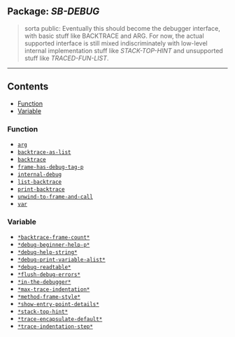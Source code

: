 ## Package: ***SB-DEBUG***

> sorta public: Eventually this should become the debugger interface, with
> basic stuff like BACKTRACE and ARG. For now, the actual supported interface
> is still mixed indiscriminately with low-level internal implementation stuff
> like *STACK-TOP-HINT* and unsupported stuff like *TRACED-FUN-LIST*.


---
## Contents
- [Function](#function)
- [Variable](#variable)


### Function
- [`arg`](function/arg.md)
- [`backtrace-as-list`](function/backtrace-as-list.md)
- [`backtrace`](function/backtrace.md)
- [`frame-has-debug-tag-p`](function/frame-has-debug-tag-p.md)
- [`internal-debug`](function/internal-debug.md)
- [`list-backtrace`](function/list-backtrace.md)
- [`print-backtrace`](function/print-backtrace.md)
- [`unwind-to-frame-and-call`](function/unwind-to-frame-and-call.md)
- [`var`](function/var.md)


### Variable
- [`*backtrace-frame-count*`](variable/$backtrace-frame-count$.md)
- [`*debug-beginner-help-p*`](variable/$debug-beginner-help-p$.md)
- [`*debug-help-string*`](variable/$debug-help-string$.md)
- [`*debug-print-variable-alist*`](variable/$debug-print-variable-alist$.md)
- [`*debug-readtable*`](variable/$debug-readtable$.md)
- [`*flush-debug-errors*`](variable/$flush-debug-errors$.md)
- [`*in-the-debugger*`](variable/$in-the-debugger$.md)
- [`*max-trace-indentation*`](variable/$max-trace-indentation$.md)
- [`*method-frame-style*`](variable/$method-frame-style$.md)
- [`*show-entry-point-details*`](variable/$show-entry-point-details$.md)
- [`*stack-top-hint*`](variable/$stack-top-hint$.md)
- [`*trace-encapsulate-default*`](variable/$trace-encapsulate-default$.md)
- [`*trace-indentation-step*`](variable/$trace-indentation-step$.md)
